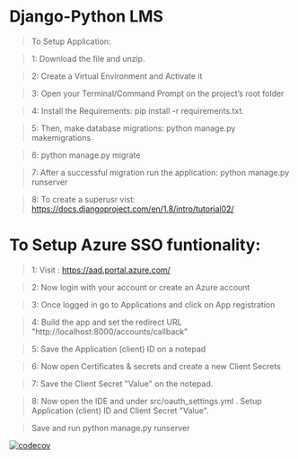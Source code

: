 # Django-Python LMS


>To Setup Application:

>1: Download the file and unzip.

>2: Create a Virtual Environment and Activate it

>3: Open your Terminal/Command Prompt on the project’s root folder

>4: Install the Requirements: pip install -r requirements.txt.

>5: Then, make database migrations: python manage.py makemigrations

>6: python manage.py migrate

>7: After a successful migration run the application: python manage.py runserver

>8: To create a superusr vist: https://docs.djangoproject.com/en/1.8/intro/tutorial02/


# To Setup Azure SSO funtionality:
>1: Visit : https://aad.portal.azure.com/

>2: Now login with your account or create an Azure account

>3: Once logged in go to Applications and click on App registration

>4: Build the app and set the redirect URL "http://localhost:8000/accounts/callback"

>5: Save the Application (client) ID on a notepad

>6: Now open Certificates & secrets and create a new Client Secrets

>7: Save the Client Secret "Value" on the notepad.

>8: Now open the IDE and under src/oauth_settings.yml . Setup Application (client) ID and Client Secret "Value".


>Save and run
python manage.py runserver







[![codecov](https://codecov.io/gh/UtkarshV09/DeepStrat-LMS/branch/main/graph/badge.svg?token=002978b7-dc37-43a6-86d5-b326b380ee4d)](https://codecov.io/gh/UtkarshV09/DeepStrat-LMS)
